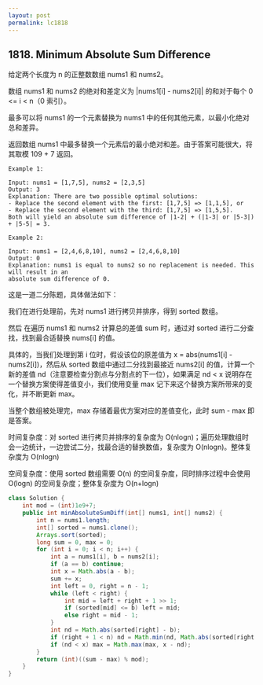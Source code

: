 ```yaml
---
layout: post
permalink: lc1818 
---
```


## 1818. Minimum Absolute Sum Difference

给定两个长度为 n 的正整数数组 nums1 和 nums2。

数组 nums1 和 nums2 的绝对和差定义为 |nums1[i] - nums2[i]| 的和对于每个 0 <= i < n（0 索引）。

最多可以将 nums1 的一个元素替换为 nums1 中的任何其他元素，以最小化绝对总和差异。

返回数组 nums1 中最多替换一个元素后的最小绝对和差。由于答案可能很大，将其取模 109 + 7 返回。

```text
Example 1:

Input: nums1 = [1,7,5], nums2 = [2,3,5]
Output: 3
Explanation: There are two possible optimal solutions:
- Replace the second element with the first: [1,7,5] => [1,1,5], or
- Replace the second element with the third: [1,7,5] => [1,5,5].
Both will yield an absolute sum difference of |1-2| + (|1-3| or |5-3|) + |5-5| = 3.

Example 2:

Input: nums1 = [2,4,6,8,10], nums2 = [2,4,6,8,10]
Output: 0
Explanation: nums1 is equal to nums2 so no replacement is needed. This will result in an 
absolute sum difference of 0.
```

这是一道二分陈题，具体做法如下：

我们在进行处理前，先对 nums1 进行拷贝并排序，得到 sorted 数组。

然后 在遍历 nums1 和 nums2 计算总的差值 sum 时，通过对 sorted 进行二分查找，找到最合适替换 nums[i] 的值。

具体的，当我们处理到第 i 位时，假设该位的原差值为 x = abs(nums1[i] - nums2[i])，然后从 sorted 数组中通过二分找到最接近 nums2[i] 的值，计算一个新的差值 nd（注意要检查分割点与分割点的下一位），如果满足 nd < x 说明存在一个替换方案使得差值变小，我们使用变量 max 记下来这个替换方案所带来的变化，并不断更新 max。

当整个数组被处理完，max 存储着最优方案对应的差值变化，此时 sum - max 即是答案。

时间复杂度：对 sorted 进行拷贝并排序的复杂度为 O(nlogn)；遍历处理数组时会一边统计，一边尝试二分，找最合适的替换数值，复杂度为 O(nlogn)。整体复杂度为 O(nlogn)

空间复杂度：使用 sorted 数组需要 O(n) 的空间复杂度，同时排序过程中会使用 O(logn) 的空间复杂度；整体复杂度为 O(n+logn)

```java
class Solution {
    int mod = (int)1e9+7;
    public int minAbsoluteSumDiff(int[] nums1, int[] nums2) {
        int n = nums1.length;
        int[] sorted = nums1.clone();
        Arrays.sort(sorted);
        long sum = 0, max = 0;
        for (int i = 0; i < n; i++) {
            int a = nums1[i], b = nums2[i];
            if (a == b) continue;
            int x = Math.abs(a - b);
            sum += x;
            int left = 0, right = n - 1;
            while (left < right) {
                int mid = left + right + 1 >> 1;
                if (sorted[mid] <= b) left = mid;
                else right = mid - 1;
            }
            int nd = Math.abs(sorted[right] - b);
            if (right + 1 < n) nd = Math.min(nd, Math.abs(sorted[right + 1] - b));
            if (nd < x) max = Math.max(max, x - nd);
        }
        return (int)((sum - max) % mod);
    }
}
```
